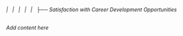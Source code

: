 ###### |   |   |   |   |   ├── Satisfaction with Career Development Opportunities

*Add content here*